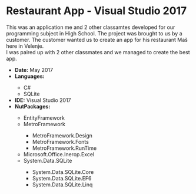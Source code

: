 # Restaurant App - Visual Studio 2017
This was an application me and 2 other classamtes developed for our programming subject in High School. The project was brought to us by a customer. The customer wanted us to create an app for his restaurant Maš here in Velenje.<br/>
I was paired up with 2 other classmates and we managed to create the best app.

<ul>
  <li><b>Date:</b> May 2017</li>
  <li><b>Languages:</b></li>
  <ul>
    <li>C#</li>
    <li>SQLite</li>
  </ul>
<li><b>IDE:</b> Visual Studio 2017</li>
<li><b>NutPackages:</b></li>
  <ul>
    <li>EntityFramework</li>
    <li>MetroFramework</li>
    <ul>
      <li>MetroFramework.Design</li>
      <li>MetroFramework.Fonts</li>
      <li>MetroFramework.RunTime</li>
    </ul>
  <li>Microsoft.Office.Inerop.Excel</li>
  <li>System.Data.SQLite</li>
    <ul>
      <li>System.Data.SQLite.Core</li>
       <li>System.Data.SQLite.EF6</li>
       <li>System.Data.SQLite.Linq</li>
    </ul>
</ul>
